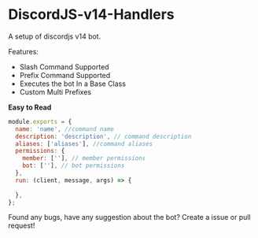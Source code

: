 # DiscordJS-v14-Handlers
A setup of discordjs v14 bot.

Features:
- Slash Command Supported
- Prefix Command Supported
- Executes the bot In a Base Class
- Custom Multi Prefixes

**Easy to Read**
```js
module.exports = {
  name: 'name', //command name
  description: 'description', // command description
  aliases: ['aliases'], //command aliases
  permissions: {
    member: [''], // member permissions
    bot: [''], // bot permissions
  },
  run: (client, message, args) => {
    
  },
};
```

Found any bugs, have any suggestion about the bot? Create a issue or pull request!
